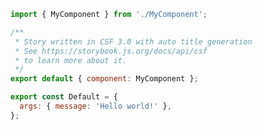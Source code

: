 ```js filename="src/components/MyComponent.stories.js|jsx" renderer="common" language="js" tabTitle="csf3-story"
import { MyComponent } from './MyComponent';

/**
 * Story written in CSF 3.0 with auto title generation
 * See https://storybook.js.org/docs/api/csf
 * to learn more about it.
 */
export default { component: MyComponent };

export const Default = {
  args: { message: 'Hello world!' },
};
```

